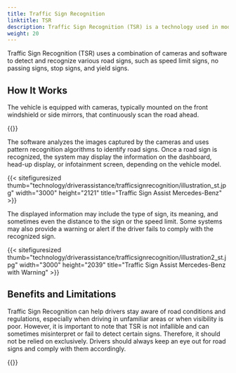 ```yaml
---
title: Traffic Sign Recognition
linktitle: TSR
description: Traffic Sign Recognition (TSR) is a technology used in modern vehicles to help drivers identify and interpret road signs.
weight: 20
---
```

<!-- markdownlint-disable MD033 -->

Traffic Sign Recognition (TSR) uses a combination of cameras and software to detect and recognize various road signs, such as speed limit signs, no passing signs, stop signs, and yield signs.

## How It Works

The vehicle is equipped with cameras, typically mounted on the front windshield or side mirrors, that continuously scan the road ahead.

{{<evkxdisplayaddarticle />}}

The software analyzes the images captured by the cameras and uses pattern recognition algorithms to identify road signs. Once a road sign is recognized, the system may display the information on the dashboard, head-up display, or infotainment screen, depending on the vehicle model.

{{< sitefiguresized thumb="technology/driverassistance/trafficsignrecognition/illustration_st.jpg" width="3000" height="2121" title="Traffic Sign Assist Mercedes-Benz" >}}

The displayed information may include the type of sign, its meaning, and sometimes even the distance to the sign or the speed limit. Some systems may also provide a warning or alert if the driver fails to comply with the recognized sign.

{{< sitefiguresized thumb="technology/driverassistance/trafficsignrecognition/illustration2_st.jpg" width="3000" height="2039" title="Traffic Sign Assist Mercedes-Benz with Warning" >}}

## Benefits and Limitations

Traffic Sign Recognition can help drivers stay aware of road conditions and regulations, especially when driving in unfamiliar areas or when visibility is poor. However, it is important to note that TSR is not infallible and can sometimes misinterpret or fail to detect certain signs. Therefore, it should not be relied on exclusively. Drivers should always keep an eye out for road signs and comply with them accordingly.

{{<evkxdisplayaddarticle />}}
